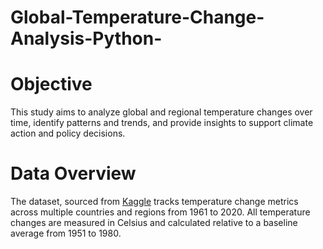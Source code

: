 # Global-Temperature-Change-Analysis-Python-

# Objective
This study aims to analyze global and regional temperature changes over time, identify patterns and trends, and provide insights to support climate action and policy decisions.

# Data Overview
The dataset, sourced from [Kaggle](https://www.kaggle.com/datasets/sevgisarac/temperature-change?select=Environment_Temperature_change_E_All_Data_NOFLAG.csv) tracks temperature change metrics across multiple countries and regions from 1961 to 2020.    All temperature changes are measured in Celsius and calculated relative to a baseline average from 1951 to 1980.
